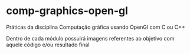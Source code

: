 # comp-graphics-open-gl
Práticas da disciplina Computação gráfica usando OpenGl com C ou C++

Dentro de cada módulo possuirá imagens referentes ao objetivo com aquele código e/ou resultado final
